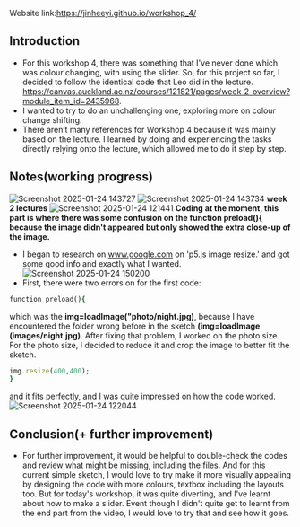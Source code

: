 Website link:https://jinheeyi.github.io/workshop_4/

## Introduction
- For this workshop 4, there was something that I've never done which was colour changing, with using the slider. So, for this project so far, I decided to follow the identical code that Leo did in the lecture. https://canvas.auckland.ac.nz/courses/121821/pages/week-2-overview?module_item_id=2435968.
- I wanted to try to do an unchallenging one, exploring more on colour change shifting.
- There aren’t many references for Workshop 4 because it was mainly based on the lecture. I learned by doing and experiencing the tasks directly relying onto the lecture, which allowed me to do it step by step. 
## Notes(working progress)
![Screenshot 2025-01-24 143727](https://github.com/user-attachments/assets/240b1a21-a873-41e4-9114-f7f46af108a8)
![Screenshot 2025-01-24 143734](https://github.com/user-attachments/assets/108d18b0-8fdd-4624-9272-40acc2318966)
**week 2 lectures**
![Screenshot 2025-01-24 121441](https://github.com/user-attachments/assets/d8c8526b-f297-4dd1-8b82-29071c2f397f)
**Coding at the moment, this part is where there was some confusion on the function preload(){ because the image didn't appeared but only showed the extra close-up of the image.**
- I began to research on www.google.com on 'p5.js image resize.' and got some good info and exactly what I wanted. 
![Screenshot 2025-01-24 150200](https://github.com/user-attachments/assets/28389e66-f2bc-4d28-b0a0-d99dbc272f6b)
- First, there were two errors on for the first code:
```ruby
function preload(){
```
which was the **img=loadImage("photo/night.jpg)**, because I have encountered the folder wrong before in the sketch **(img=loadImage (images/night.jpg)**. After fixing that problem, I worked on the photo size. For the photo size, I decided to reduce it and crop the image to better fit the sketch.
```ruby
img.resize(400,400);
}
```
and it fits perfectly, and I was quite impressed on how the code worked.
![Screenshot 2025-01-24 122044](https://github.com/user-attachments/assets/6ec5d1b1-862a-4182-9551-dc7169d0f20a)
## Conclusion(+ further improvement)
- For further improvement, it would be helpful to double-check the codes and review what might be missing, including the files. And for this current simple sketch, I would love to try make it more visually appealing by designing the code with more colours, textbox including the layouts too. But for today's workshop, it was quite diverting, and I've learnt about how to make a slider. Event though I didn't quite get to learnt from the end part from the video, I would love to try that and see how it goes.  
